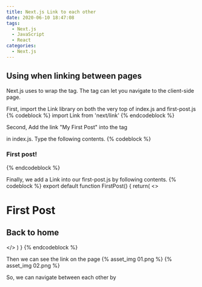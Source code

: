 ```yaml
---
title: Next.js Link to each other
date: 2020-06-10 18:47:08
tags:
  - Next.js
  - JavaScript
  - React
categories:
  - Next.js
---
```


## Using <Link> when linking between pages

<!-- More -->

Next.js uses <Link> to wrap the <a> tag. The tag <Link > can let you navigate to the client-side page.

First, import the Link library on both the very top of index.js and first-post.js
{% codeblock %}
import Link from 'next/link'
{% endcodeblock %}

Second, Add the link "My First Post" into the tag <div className="grid"> in index.js. Type the following contents.
{% codeblock %}
<Link href="/posts/first-post"><a className="card"><h3>First post!</h3></a></Link>
{% endcodeblock %}

Finally, we add a Link into our first-post.js by following contents.
{% codeblock %}
export default function FirstPost() {
    return(
     <>
      <h1>First Post</h1>
     <h2>
         <Link href="/">
           <a>Back to home</a>
         </Link>
       </h2>
     </>
    )
  }
{% endcodeblock %}

Then we can see the link on the page
{% asset_img 01.png %}
{% asset_img 02.png %}

So, we can navigate between each other by <Link>